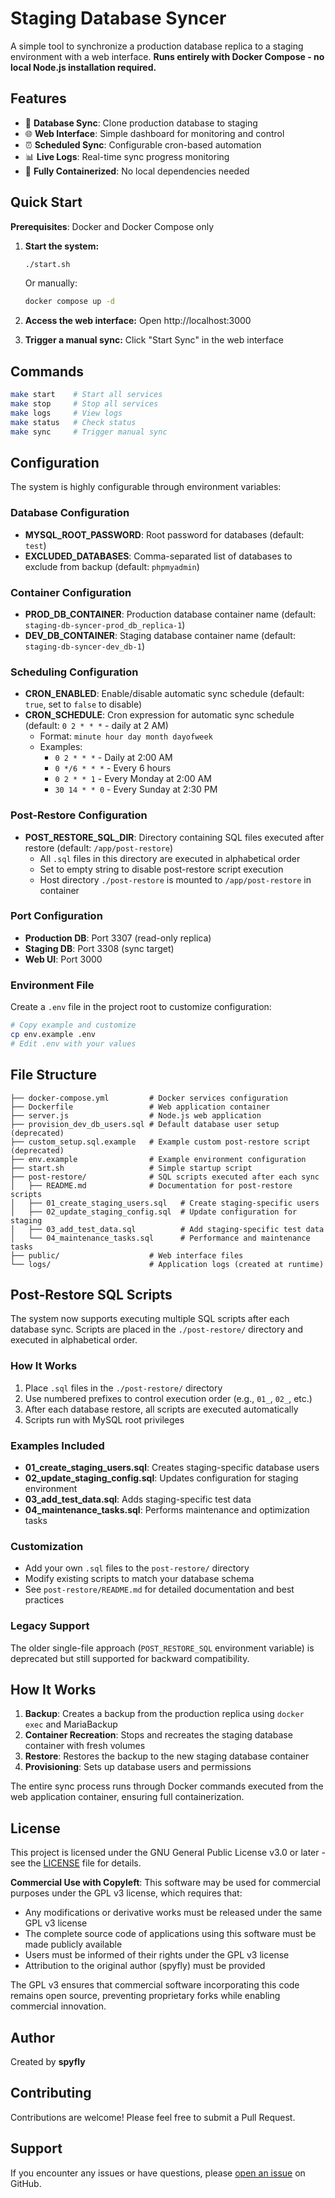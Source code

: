 # Staging Database Syncer

A simple tool to synchronize a production database replica to a staging environment with a web interface. **Runs entirely with Docker Compose - no local Node.js installation required.**

## Features

- 🔄 **Database Sync**: Clone production database to staging
- 🌐 **Web Interface**: Simple dashboard for monitoring and control
- ⏰ **Scheduled Sync**: Configurable cron-based automation
- 📊 **Live Logs**: Real-time sync progress monitoring
- 🐳 **Fully Containerized**: No local dependencies needed

## Quick Start

**Prerequisites**: Docker and Docker Compose only

1. **Start the system:**
   ```bash
   ./start.sh
   ```
   Or manually:
   ```bash
   docker compose up -d
   ```

2. **Access the web interface:**
   Open http://localhost:3000

3. **Trigger a manual sync:**
   Click "Start Sync" in the web interface

## Commands

```bash
make start    # Start all services
make stop     # Stop all services  
make logs     # View logs
make status   # Check status
make sync     # Trigger manual sync
```

## Configuration

The system is highly configurable through environment variables:

### Database Configuration
- **MYSQL_ROOT_PASSWORD**: Root password for databases (default: `test`)
- **EXCLUDED_DATABASES**: Comma-separated list of databases to exclude from backup (default: `phpmyadmin`)

### Container Configuration
- **PROD_DB_CONTAINER**: Production database container name (default: `staging-db-syncer-prod_db_replica-1`)
- **DEV_DB_CONTAINER**: Staging database container name (default: `staging-db-syncer-dev_db-1`)

### Scheduling Configuration
- **CRON_ENABLED**: Enable/disable automatic sync schedule (default: `true`, set to `false` to disable)
- **CRON_SCHEDULE**: Cron expression for automatic sync schedule (default: `0 2 * * *` - daily at 2 AM)
  - Format: `minute hour day month dayofweek`
  - Examples:
    - `0 2 * * *` - Daily at 2:00 AM
    - `0 */6 * * *` - Every 6 hours
    - `0 2 * * 1` - Every Monday at 2:00 AM
    - `30 14 * * 0` - Every Sunday at 2:30 PM

### Post-Restore Configuration
- **POST_RESTORE_SQL_DIR**: Directory containing SQL files executed after restore (default: `/app/post-restore`)
  - All `.sql` files in this directory are executed in alphabetical order
  - Set to empty string to disable post-restore script execution
  - Host directory `./post-restore` is mounted to `/app/post-restore` in container

### Port Configuration
- **Production DB**: Port 3307 (read-only replica)
- **Staging DB**: Port 3308 (sync target)
- **Web UI**: Port 3000

### Environment File
Create a `.env` file in the project root to customize configuration:

```bash
# Copy example and customize
cp env.example .env
# Edit .env with your values
```

## File Structure

```
├── docker-compose.yml         # Docker services configuration
├── Dockerfile                 # Web application container
├── server.js                  # Node.js web application
├── provision_dev_db_users.sql # Default database user setup (deprecated)
├── custom_setup.sql.example   # Example custom post-restore script (deprecated)
├── env.example                # Example environment configuration
├── start.sh                   # Simple startup script
├── post-restore/              # SQL scripts executed after each sync
│   ├── README.md              # Documentation for post-restore scripts
│   ├── 01_create_staging_users.sql   # Create staging-specific users
│   ├── 02_update_staging_config.sql  # Update configuration for staging
│   ├── 03_add_test_data.sql          # Add staging-specific test data
│   └── 04_maintenance_tasks.sql      # Performance and maintenance tasks
├── public/                    # Web interface files
└── logs/                      # Application logs (created at runtime)
```

## Post-Restore SQL Scripts

The system now supports executing multiple SQL scripts after each database sync. Scripts are placed in the `./post-restore/` directory and executed in alphabetical order.

### How It Works
1. Place `.sql` files in the `./post-restore/` directory
2. Use numbered prefixes to control execution order (e.g., `01_`, `02_`, etc.)
3. After each database restore, all scripts are executed automatically
4. Scripts run with MySQL root privileges

### Examples Included
- **01_create_staging_users.sql**: Creates staging-specific database users
- **02_update_staging_config.sql**: Updates configuration for staging environment
- **03_add_test_data.sql**: Adds staging-specific test data
- **04_maintenance_tasks.sql**: Performs maintenance and optimization tasks

### Customization
- Add your own `.sql` files to the `post-restore/` directory
- Modify existing scripts to match your database schema
- See `post-restore/README.md` for detailed documentation and best practices

### Legacy Support
The older single-file approach (`POST_RESTORE_SQL` environment variable) is deprecated but still supported for backward compatibility.

## How It Works

1. **Backup**: Creates a backup from the production replica using `docker exec` and MariaBackup
2. **Container Recreation**: Stops and recreates the staging database container with fresh volumes
3. **Restore**: Restores the backup to the new staging database container
4. **Provisioning**: Sets up database users and permissions

The entire sync process runs through Docker commands executed from the web application container, ensuring full containerization.

## License

This project is licensed under the GNU General Public License v3.0 or later - see the [LICENSE](LICENSE) file for details.

**Commercial Use with Copyleft**: This software may be used for commercial purposes under the GPL v3 license, which requires that:
- Any modifications or derivative works must be released under the same GPL v3 license
- The complete source code of applications using this software must be made publicly available
- Users must be informed of their rights under the GPL v3 license
- Attribution to the original author (spyfly) must be provided

The GPL v3 ensures that commercial software incorporating this code remains open source, preventing proprietary forks while enabling commercial innovation.

## Author

Created by **spyfly**

## Contributing

Contributions are welcome! Please feel free to submit a Pull Request.

## Support

If you encounter any issues or have questions, please [open an issue](https://github.com/spyfly/staging-db-syncer/issues) on GitHub.
